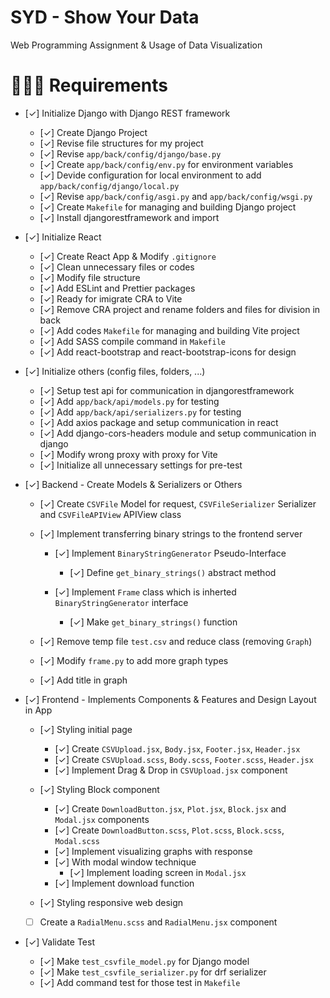 # SYD - Show Your Data
Web Programming Assignment &amp; Usage of Data Visualization

# 🧑🏼‍💻 Requirements
- [✓] Initialize Django with Django REST framework
  - [✓] Create Django Project
  - [✓] Revise file structures for my project
  - [✓] Revise `app/back/config/django/base.py`
  - [✓] Create `app/back/config/env.py` for environment variables
  - [✓] Devide configuration for local environment to add `app/back/config/django/local.py`
  - [✓] Revise `app/back/config/asgi.py` and `app/back/config/wsgi.py`
  - [✓] Create `Makefile` for managing and building Django project
  - [✓] Install djangorestframework and import


- [✓] Initialize React
  - [✓] Create React App & Modify `.gitignore`
  - [✓] Clean unnecessary files or codes
  - [✓] Modify file structure
  - [✓] Add ESLint and Prettier packages
  - [✓] Ready for imigrate CRA to Vite
  - [✓] Remove CRA project and rename folders and files for division in back
  - [✓] Add codes `Makefile` for managing and building Vite project
  - [✓] Add SASS compile command in `Makefile`
  - [✓] Add react-bootstrap and react-bootstrap-icons for design


- [✓] Initialize others (config files, folders, ...)
  - [✓] Setup test api for communication in djangorestframework
  - [✓] Add `app/back/api/models.py` for testing
  - [✓] Add `app/back/api/serializers.py` for testing
  - [✓] Add axios package and setup communication in react
  - [✓] Add django-cors-headers module and setup communication in django
  - [✓] Modify wrong proxy with proxy for Vite
  - [✓] Initialize all unnecessary settings for pre-test


- [✓] Backend - Create Models & Serializers or Others
  - [✓] Create `CSVFile` Model for request, `CSVFileSerializer` Serializer and `CSVFileAPIView` APIView class

  - [✓] Implement transferring binary strings to the frontend server
    - [✓] Implement `BinaryStringGenerator` Pseudo-Interface
      - [✓] Define `get_binary_strings()` abstract method
    
    - [✓] Implement `Frame` class which is inherted `BinaryStringGenerator` interface
      - [✓] Make `get_binary_strings()` function
  
  - [✓] Remove temp file `test.csv` and reduce class (removing `Graph`)
  - [✓] Modify `frame.py` to add more graph types
  - [✓] Add title in graph

- [✓] Frontend - Implements Components & Features and Design Layout in App
  - [✓] Styling initial page
    - [✓] Create `CSVUpload.jsx`, `Body.jsx`, `Footer.jsx`, `Header.jsx`
    - [✓] Create `CSVUpload.scss`, `Body.scss`, `Footer.scss`, `Header.jsx`
    - [✓] Implement Drag & Drop in `CSVUpload.jsx` component
  
  - [✓] Styling Block component
    - [✓] Create `DownloadButton.jsx`, `Plot.jsx`, `Block.jsx` and `Modal.jsx` components
    - [✓] Create `DownloadButton.scss`, `Plot.scss`, `Block.scss`, `Modal.scss`
    - [✓] Implement visualizing graphs with response
    - [✓] With modal window technique
      - [✓] Implement loading screen in `Modal.jsx`
    - [✓] Implement download function

  - [✓] Styling responsive web design
  - [ ] Create a `RadialMenu.scss` and `RadialMenu.jsx` component

- [✓] Validate Test
  - [✓] Make `test_csvfile_model.py` for Django model
  - [✓] Make `test_csvfile_serializer.py` for drf serializer
  - [✓] Add command test for those test in `Makefile`